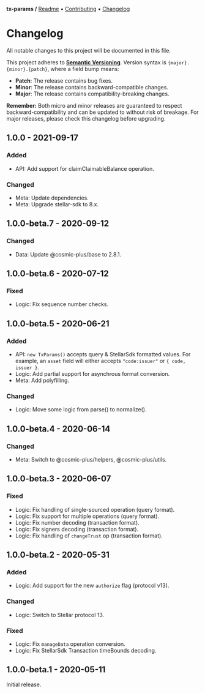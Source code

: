 **tx-params /**
[Readme](https://cosmic.plus/#view:js-tx-params)
• [Contributing](https://cosmic.plus/#view:js-tx-params/CONTRIBUTING)
• [Changelog](https://cosmic.plus/#view:js-tx-params/CHANGELOG)

# Changelog

All notable changes to this project will be documented in this file.

This project adheres to **[Semantic
Versioning](https://semver.org/spec/v2.0.0.html)**. Version syntax is
`{major}.{minor}.{patch}`, where a field bump means:

- **Patch**: The release contains bug fixes.
- **Minor**: The release contains backward-compatible changes.
- **Major**: The release contains compatibility-breaking changes.

**Remember:** Both micro and minor releases are guaranteed to respect
backward-compatibility and can be updated to without risk of breakage. For major
releases, please check this changelog before upgrading.

## 1.0.0 - 2021-09-17

### Added

- API: Add support for claimClaimableBalance operation.

### Changed

- Meta: Update dependencies.
- Meta: Upgrade stellar-sdk to 8.x.

## 1.0.0-beta.7 - 2020-09-12

### Changed

- Data: Update @cosmic-plus/base to 2.8.1.

## 1.0.0-beta.6 - 2020-07-12

### Fixed

- Logic: Fix sequence number checks.

## 1.0.0-beta.5 - 2020-06-21

### Added

- API: `new TxParams()` accepts query & StellarSdk formatted values. For
  example, an `asset` field will either accepts `"code:issuer"` or `{ code, issuer }`.
- Logic: Add partial support for asynchrous format conversion.
- Meta: Add polyfilling.

### Changed

- Logic: Move some logic from parse() to normalize().

## 1.0.0-beta.4 - 2020-06-14

### Changed

- Meta: Switch to @cosmic-plus/helpers, @cosmic-plus/utils.

## 1.0.0-beta.3 - 2020-06-07

### Fixed

- Logic: Fix handling of single-sourced operation (query format).
- Logic: Fix support for multiple operations (query format).
- Logic: Fix number decoding (transaction format).
- Logic: Fix signers decoding (transaction format).
- Logic: Fix handling of `changeTrust` op (transaction format).

## 1.0.0-beta.2 - 2020-05-31

### Added

- Logic: Add support for the new `authorize` flag (protocol v13).

### Changed

- Logic: Switch to Stellar protocol 13.

### Fixed

- Logic: Fix `manageData` operation conversion.
- Logic: Fix StellarSdk Transaction timeBounds decoding.

## 1.0.0-beta.1 - 2020-05-11

Initial release.
